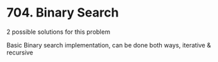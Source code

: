 # 704. Binary Search

2 possible solutions for this problem  

Basic Binary search implementation, can be done both ways, iterative & recursive

